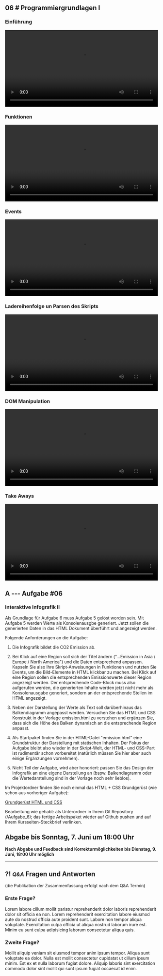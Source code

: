 ## **06 _#_** Programmiergrundlagen I

### Einführung
<video controls width="100%"> 
    <source src="https://lehre.gabriel-rausch.de/HFU/EIA1_SoSe20/L06/L06_01_Einfuehrung.mp4" type="video/mp4"> 
    <a href="https://lehre.gabriel-rausch.de/HFU/EIA1_SoSe20/L06/L06_01_Einfuehrung.mp4">Zum Video</a>
</video>

### Funktionen
<video controls width="100%"> 
    <source src="https://lehre.gabriel-rausch.de/HFU/EIA1_SoSe20/L06/L06_02_Funktionen.mp4" type="video/mp4"> 
    <a href="https://lehre.gabriel-rausch.de/HFU/EIA1_SoSe20/L06/L06_02_Funktionen.mp4">Zum Video</a>
</video>

### Events
<video controls width="100%"> 
    <source src="https://lehre.gabriel-rausch.de/HFU/EIA1_SoSe20/L06/L06_03_Events.mp4" type="video/mp4"> 
    <a href="https://lehre.gabriel-rausch.de/HFU/EIA1_SoSe20/L06/L06_03_Events.mp4">Zum Video</a>
</video>

### Ladereihenfolge un Parsen des Skripts
<video controls width="100%"> 
    <source src="https://lehre.gabriel-rausch.de/HFU/EIA1_SoSe20/L06/L06_04_Ladereihenfolge.mp4" type="video/mp4"> 
    <a href="https://lehre.gabriel-rausch.de/HFU/EIA1_SoSe20/L06/L06_04_Ladereihenfolge.mp4">Zum Video</a>
</video>

### DOM Manipulation
<video controls width="100%"> 
    <source src="https://lehre.gabriel-rausch.de/HFU/EIA1_SoSe20/L06/L06_05_DOM_Manipulation.mp4" type="video/mp4"> 
    <a href="https://lehre.gabriel-rausch.de/HFU/EIA1_SoSe20/L06/L06_05_DOM_Manipulation.mp4">Zum Video</a>
</video>

### Take Aways
<video controls width="100%"> 
    <source src="https://lehre.gabriel-rausch.de/HFU/EIA1_SoSe20/L06/L06_06_Take_Aways.mp4" type="video/mp4"> 
    <a href="https://lehre.gabriel-rausch.de/HFU/EIA1_SoSe20/L06/L06_06_Take_Aways.mp4">Zum Video</a>
</video>




## **A _---_** Aufgabe #06
### Interaktive Infografik II

Als Grundlage für Aufgabe 6 muss Aufgabe 5 gelöst worden sein.
Mit Aufgabe 5 werden Werte als Konsolenausgbe generiert. Jetzt sollen die generierten Daten in das HTML Dokument überführt und angezeigt werden.

Folgende Anforderungen an die Aufgabe:

1. Die Infografik bildet die CO2 Emission ab.

2. Bei Klick auf eine Region soll sich der Titel ändern ("...Emission in Asia / Europe / North America") und die Daten entsprechend anpassen. Kapseln Sie also Ihre Skript-Anweisungen in Funktionen und nutzten Sie Events, um die Bild-Elemente in HTML klickbar zu machen. Bei Klick auf eine Region sollen die entsprechenden Emissionswerte dieser Region angezeigt werden. Der entsprechende Code-Block muss also aufgerufen werden, die generierten Inhalte werden jetzt nicht mehr als Konsolenausgabe generiert, sondern an der entsprechende Stellen im HTML angezeigt.

3. Neben der Darstellung der Werte als Text soll darüberhinaus das Balkendiagramm angepasst werden. Versuchen Sie das HTML und CSS Konstrukt in der Vorlage emission.html zu verstehen und ergänzen Sie, dass sich die Höhe des Balken dynamisch an die entsprechende Region anpasst.

4. Als Startpaket finden Sie in der HTML-Datei "emission.html" eine Grundstruktur der Darstellung mit statischen Inhalten. Der Fokus der Aufgabe bleibt also wieder in der Skript-Welt, der HTML- und CSS-Part ist rudimentär schon vorbereitet (natürlich müssen Sie hier aber auch einige Ergänzungen vornehmen).

5. Nicht Teil der Aufgabe, wird aber honoriert: passen Sie das Design der Infografik an eine eigene Darstellung an (bspw. Balkendiagramm oder die Wertedarstellung sind in der Vorlage noch sehr lieblos).


Im Projektordner finden Sie noch einmal das HTML + CSS Grundgerüst (wie schon aus vorheriger Aufgabe):

[Grundgerüst HTML und CSS](https://github.com/gabriel-rausch/EIA1-SoSe20/tree/master/L06/task_material)

Bearbeitung wie gehabt: als Unterordner in Ihrem Git Repository (/Aufgabe_6); das fertige Arbeitspaket wieder auf Github pushen und auf Ihrem Kursseiten-Steckbrief verlinken.

## Abgabe bis Sonntag, 7. Juni um 18:00 Uhr
__Nach Abgabe und Feedback sind Korrekturmöglichkeiten bis Dienstag, 9. Juni, 18:00 Uhr möglich__


---


## **?! _<small>Q&A</small>_** Fragen und Antworten
(die Publikation der Zusammenfassung erfolgt nach dem Q&A Termin)


### Erste Frage?
Lorem labore cillum mollit pariatur reprehenderit dolor laboris reprehenderit dolor sit officia ea non. Lorem reprehenderit exercitation labore eiusmod aute do nostrud officia aute proident sunt. Labore non tempor aliqua voluptate. Exercitation culpa officia ut aliqua nostrud laborum irure est. Minim eu sunt culpa adipisicing laborum consectetur aliqua quis.

### Zweite Frage?
Mollit aliquip veniam sit eiusmod tempor anim ipsum tempor. Aliqua sunt voluptate ea dolor. Nulla est mollit consectetur cupidatat ut cillum ipsum minim. Est ex et nulla laborum fugiat dolore. Aliquip laboris sint exercitation commodo dolor sint mollit qui sunt ipsum fugiat occaecat id enim.
